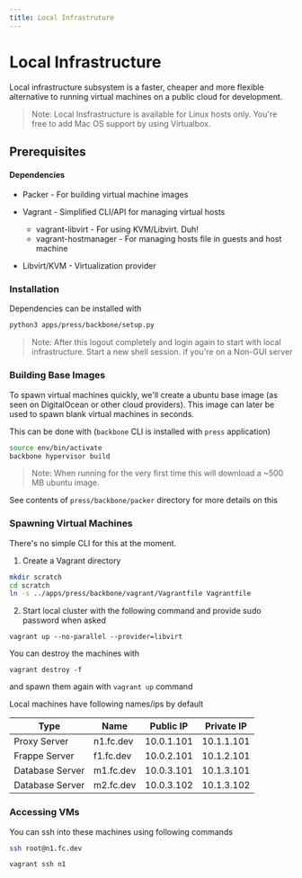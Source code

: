 ```yaml
---
title: Local Infrastruture
---
```


# Local Infrastructure

Local infrastructure subsystem is a faster, cheaper and more flexible alternative to running virtual machines on a public cloud for development.

> Note: Local Insfrastructure is available for Linux hosts only. You're free to add Mac OS support by using Virtualbox.

## Prerequisites

#### Dependencies

- Packer - For building virtual machine images
- Vagrant - Simplified CLI/API for managing virtual hosts
    - vagrant-libvirt - For using KVM/Libvirt. Duh!
    - vagrant-hostmanager - For managing hosts file in guests and host machine

- Libvirt/KVM - Virtualization provider

### Installation
Dependencies can be installed with 

```bash
python3 apps/press/backbone/setup.py
```
> Note: After this logout completely and login again to start with local infrastructure. Start a new shell session. if you're on a Non-GUI server

### Building Base Images

To spawn virtual machines quickly, we'll create a ubuntu base image (as seen on DigitalOcean or other cloud providers). This image can later be used to spawn blank virtual machines in seconds.

This can be done with (`backbone` CLI is installed with `press` application)

```bash
source env/bin/activate
backbone hypervisor build
```

> Note: When running for the very first time this will download a ~500 MB ubuntu image.

See contents of `press/backbone/packer` directory for more details on this

### Spawning Virtual Machines
There's no simple CLI for this at the moment. 

1. Create a Vagrant directory
```bash
mkdir scratch
cd scratch
ln -s ../apps/press/backbone/vagrant/Vagrantfile Vagrantfile
```

2. Start local cluster with the following command and provide sudo password when asked
```
vagrant up --no-parallel --provider=libvirt
```

You can destroy the machines with 
```
vagrant destroy -f
```
and spawn them again with `vagrant up` command

Local machines have following names/ips by default

|Type               |Name       |Public IP  |Private IP | 
|-------------------|-----------|-----------|-----------|
|Proxy Server       |n1.fc.dev  |10.0.1.101 |10.1.1.101 |
|Frappe Server      |f1.fc.dev  |10.0.2.101 |10.1.2.101 |
|Database Server    |m1.fc.dev  |10.0.3.101 |10.1.3.101 |
|Database Server    |m2.fc.dev  |10.0.3.102 |10.1.3.102 |

### Accessing VMs

You can ssh into these machines using following commands

```bash
ssh root@n1.fc.dev
```
```bash
vagrant ssh n1
```
